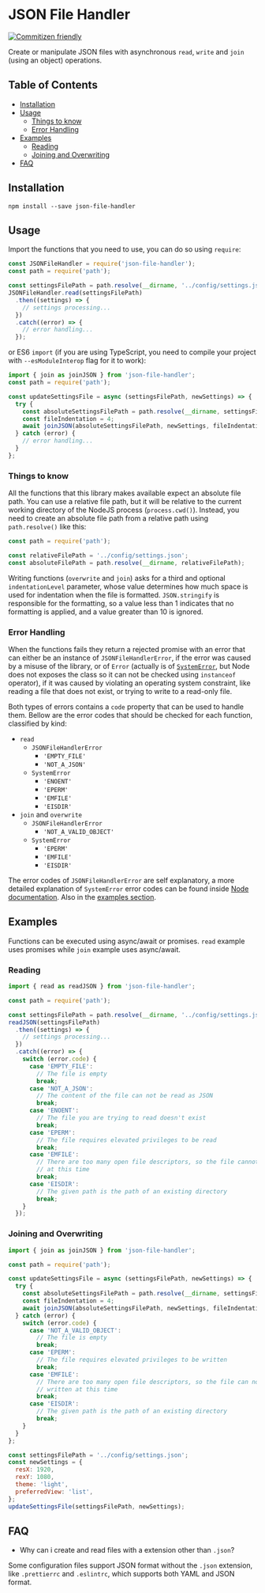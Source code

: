 # JSON File Handler

[![Commitizen friendly](https://img.shields.io/badge/commitizen-friendly-brightgreen.svg)](http://commitizen.github.io/cz-cli/)

Create or manipulate JSON files with asynchronous `read`, `write` and `join` (using an object) operations.

## Table of Contents

- [Installation](#installation)
- [Usage](#usage)
  - [Things to know](#things-to-know)
  - [Error Handling](#error-handling)
- [Examples](#examples)
  - [Reading](#reading)
  - [Joining and Overwriting](#joining-and-overwriting)
- [FAQ](#faq)

## Installation

```shell
npm install --save json-file-handler
```

## Usage

Import the functions that you need to use, you can do so using `require`:

```js
const JSONFileHandler = require('json-file-handler');
const path = require('path');

const settingsFilePath = path.resolve(__dirname, '../config/settings.json');
JSONFileHandler.read(settingsFilePath)
  .then((settings) => {
    // settings processing...
  })
  .catch((error) => {
    // error handling...
  });
```

or ES6 `import` (if you are using TypeScript, you need to compile your project with `--esModuleInterop` flag for it to work):

```js
import { join as joinJSON } from 'json-file-handler';
const path = require('path');

const updateSettingsFile = async (settingsFilePath, newSettings) => {
  try {
    const absoluteSettingsFilePath = path.resolve(__dirname, settingsFilePath);
    const fileIndentation = 4;
    await joinJSON(absoluteSettingsFilePath, newSettings, fileIndentation);
  } catch (error) {
    // error handling...
  }
};
```

### Things to know

All the functions that this library makes available expect an absolute file path. You can use a relative file path, but it will be relative to the current working directory of the NodeJS process (`process.cwd()`).
Instead, you need to create an absolute file path from a relative path using `path.resolve()` like this:

```js
const path = require('path');

const relativeFilePath = '../config/settings.json';
const absoluteFilePath = path.resolve(__dirname, relativeFilePath);
```

Writing functions (`overwrite` and `join`) asks for a third and optional `indentationLevel` parameter, whose value determines how much space is used for indentation when the file is formatted.
`JSON.stringify` is responsible for the formatting, so a value less than 1 indicates that no formatting is applied, and a value greater than 10 is ignored.

### Error Handling

When the functions fails they return a rejected promise with an error that can either be an instance of `JSONFileHandlerError`, if the error was caused by a misuse of the library, or of `Error` (actually is of [`SystemError`](https://nodejs.org/api/errors.html#errors_class_systemerror), but Node does not exposes the class so it can not be checked using `instanceof` operator), if it was caused by violating an operating system constraint, like reading a file that does not exist, or trying to write to a read-only file.

Both types of errors contains a `code` property that can be used to handle them.
Bellow are the error codes that should be checked for each function, classified by kind:

- `read`
  - `JSONFileHandlerError`
    - `'EMPTY_FILE'`
    - `'NOT_A_JSON'`
  - `SystemError`
    - `'ENOENT'`
    - `'EPERM'`
    - `'EMFILE'`
    - `'EISDIR'`
- `join` and `overwrite`
  - `JSONFileHandlerError`
    - `'NOT_A_VALID_OBJECT'`
  - `SystemError`
    - `'EPERM'`
    - `'EMFILE'`
    - `'EISDIR'`

The error codes of `JSONFileHandlerError` are self explanatory, a more detailed explanation of `SystemError` error codes can be found inside [Node documentation](https://nodejs.org/api/errors.html#errors_common_system_errors). Also in the [examples section](#Examples).

## Examples

Functions can be executed using async/await or promises. `read` example uses promises while `join` example uses async/await.

### Reading

```js
import { read as readJSON } from 'json-file-handler';

const path = require('path');

const settingsFilePath = path.resolve(__dirname, '../config/settings.json');
readJSON(settingsFilePath)
  .then((settings) => {
    // settings processing...
  })
  .catch((error) => {
    switch (error.code) {
      case 'EMPTY_FILE':
        // The file is empty
        break;
      case 'NOT_A_JSON':
        // The content of the file can not be read as JSON
        break;
      case 'ENOENT':
        // The file you are trying to read doesn't exist
        break;
      case 'EPERM':
        // The file requires elevated privileges to be read
        break;
      case 'EMFILE':
        // There are too many open file descriptors, so the file cannot be read
        // at this time
        break;
      case 'EISDIR':
        // The given path is the path of an existing directory
        break;
    }
  });
```

### Joining and Overwriting

```js
import { join as joinJSON } from 'json-file-handler';

const path = require('path');

const updateSettingsFile = async (settingsFilePath, newSettings) => {
  try {
    const absoluteSettingsFilePath = path.resolve(__dirname, settingsFilePath);
    const fileIndentation = 4;
    await joinJSON(absoluteSettingsFilePath, newSettings, fileIndentation);
  } catch (error) {
    switch (error.code) {
      case 'NOT_A_VALID_OBJECT':
        // The file is empty
        break;
      case 'EPERM':
        // The file requires elevated privileges to be written
        break;
      case 'EMFILE':
        // There are too many open file descriptors, so the file can not be
        // written at this time
        break;
      case 'EISDIR':
        // The given path is the path of an existing directory
        break;
    }
  }
};

const settingsFilePath = '../config/settings.json';
const newSettings = {
  resX: 1920,
  rexY: 1080,
  theme: 'light',
  preferredView: 'list',
};
updateSettingsFile(settingsFilePath, newSettings);
```

## FAQ

- Why can i create and read files with a extension other than `.json`?

Some configuration files support JSON format without the `.json` extension, like `.prettierrc` and `.eslintrc`, which supports both YAML and JSON format.
